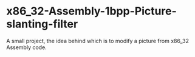 # x86_32-Assembly-1bpp-Picture-slanting-filter
A small project, the idea behind which is to modify a picture from x86_32 Assembly code.
